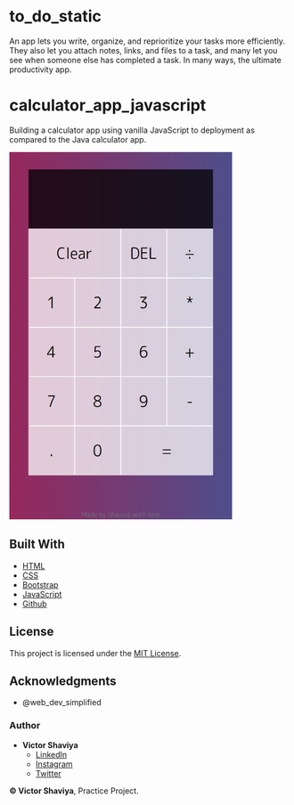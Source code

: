 # to_do_static
An app lets you write, organize, and reprioritize your tasks more efficiently. They also let you attach notes, links, and files to a task, and many let you see when someone else has completed a task. In many ways, the ultimate productivity app.


# calculator_app_javascript
Building a calculator app using vanilla JavaScript to deployment as compared to the Java calculator app.
           
<img src="https://github.com/ShaviyaVictor/calculator_app_javascript/blob/main/assets/images/js_calculator.png" width="400" height="660">             

## Built With

* [HTML](https://developer.mozilla.org/en-US/docs/Web/HTML)        
* [CSS](https://developer.mozilla.org/en-US/docs/Web/css)             
* [Bootstrap](https://getbootstrap.com/docs/5.2/getting-started/introduction/)       
* [JavaScript](https://developer.mozilla.org/en-US/docs/Web/JavaScript)              
* [Github](https://github.com/ShaviyaVictor/shaviya)

## License

This project is licensed under the [MIT License](https://github.com/ShaviyaVictor/calculator_app_javascript/blob/main/LICENSE).     

## Acknowledgments

* @web_dev_simplified

### Author

* **Victor Shaviya**        
    - [LinkedIn](https://www.linkedin.com/in/ShaviyaVictor/)          
    - [Instagram](https://www.instagram.com/shaviyavictor/)        
    - [Twitter](https://twitter.com/ShaviyaVictor)

  
**© Victor Shaviya**, Practice Project.